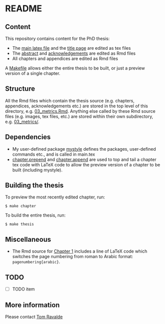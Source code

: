 # README

## Content

This repository contains content for the PhD thesis:

- The [main latex file](main.tex) and the [title page](title.tex) are edited as tex files
- The [abstract](abstract.Rmd) and [acknowledgements](acknowledgements.Rmd) are edited as Rmd files
- All chapters and appendices are edited as Rmd files

A [Makefile](Makefile) allows either the entire thesis to be built, or just a preview version of a single chapter.

## Structure

All the Rmd files which contain the thesis source (e.g. chapters, appendices, acknowledgements etc.) are stored in the top level of this directory, e.g. [03_metrics.Rmd](03_metrics.Rmd). Anything else called by these Rmd source files (e.g. images, tex files, etc.) are stored within their own subdirectory, e.g. [03_metrics/](03_metrics/).

## Dependencies

- My user-defined package [mystyle](mystyle.sty) defines the packages, user-defined commands etc., and is called in main.tex
- [chapter.prepend](chapter.prepend) and [chapter.append](chapter.append) are used to top and tail a chapter tex code with LaTeX code to allow the preview version of a chapter to be built (including mystyle).

## Building the thesis

To preview the most recently edited chapter, run:

	$ make chapter

To build the entire thesis, run:

	$ make thesis

## Miscellaneous

- The Rmd source for [Chapter 1](01_introduction.Rmd) includes a line of LaTeX code which switches the page numbering from roman to Arabic format: `pagenumbering{arabic}`.

## TODO

- [ ] TODO item

## More information

Please contact [Tom Ravalde](mailto:thomas.ravalde08@imperial.ac.uk)
